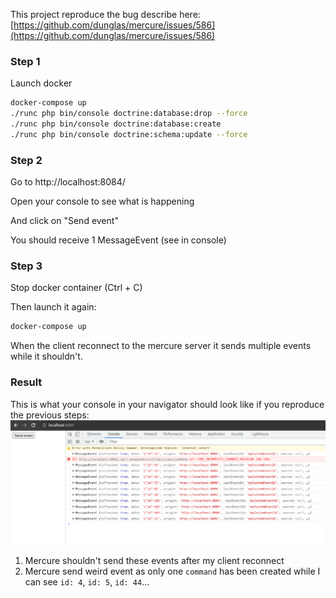 This project reproduce the bug describe here: [https://github.com/dunglas/mercure/issues/586](https://github.com/dunglas/mercure/issues/586)

### Step 1
Launch docker
```bash
docker-compose up
./runc php bin/console doctrine:database:drop --force
./runc php bin/console doctrine:database:create
./runc php bin/console doctrine:schema:update --force
```

### Step 2
Go to http://localhost:8084/

Open your console to see what is happening

And click on "Send event"

You should receive 1 MessageEvent (see in console)

### Step 3
Stop docker container (Ctrl + C)

Then launch it again:
```bash
docker-compose up
```

When the client reconnect to the mercure server it sends multiple events while it shouldn't.

### Result
This is what your console in your navigator should look like if you reproduce the previous steps:
![Result](Screenshot.png)
1) Mercure shouldn't send these events after my client reconnect
2) Mercure send weird event as only one `command` has been created while I can see `id: 4`, `id: 5`, `id: 44`...
